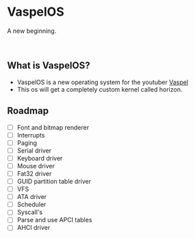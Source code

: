 # VaspelOS

A new beginning.

<br>

## What is VaspelOS?
- VaspelOS is a new operating system for the youtuber [Vaspel](https://www.youtube.com/c/Vaspelderechte)
- This os will get a completely custom kernel called horizon.

## Roadmap
- [ ] Font and bitmap renderer
- [ ] Interrupts
- [ ] Paging
- [ ] Serial driver
- [ ] Keyboard driver
- [ ] Mouse driver
- [ ] Fat32 driver
- [ ] GUID partition table driver
- [ ] VFS
- [ ] ATA driver
- [ ] Scheduler
- [ ] Syscall's
- [ ] Parse and use APCI tables
- [ ] AHCI driver